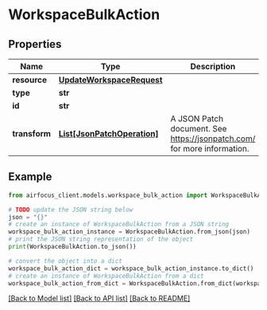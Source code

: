 # WorkspaceBulkAction


## Properties

Name | Type | Description | Notes
------------ | ------------- | ------------- | -------------
**resource** | [**UpdateWorkspaceRequest**](UpdateWorkspaceRequest.md) |  | 
**type** | **str** |  | 
**id** | **str** |  | 
**transform** | [**List[JsonPatchOperation]**](JsonPatchOperation.md) | A JSON Patch document. See https://jsonpatch.com/ for more information. | 

## Example

```python
from airfocus_client.models.workspace_bulk_action import WorkspaceBulkAction

# TODO update the JSON string below
json = "{}"
# create an instance of WorkspaceBulkAction from a JSON string
workspace_bulk_action_instance = WorkspaceBulkAction.from_json(json)
# print the JSON string representation of the object
print(WorkspaceBulkAction.to_json())

# convert the object into a dict
workspace_bulk_action_dict = workspace_bulk_action_instance.to_dict()
# create an instance of WorkspaceBulkAction from a dict
workspace_bulk_action_from_dict = WorkspaceBulkAction.from_dict(workspace_bulk_action_dict)
```
[[Back to Model list]](../README.md#documentation-for-models) [[Back to API list]](../README.md#documentation-for-api-endpoints) [[Back to README]](../README.md)



